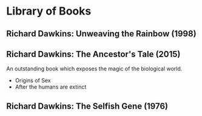 # Library of Books


## Richard Dawkins: Unweaving the Rainbow (1998)

## Richard Dawkins: The Ancestor's Tale (2015)
An outstanding book which exposes the magic of the biological world.
- Origins of Sex
- After the humans are extinct

## Richard Dawkins: The Selfish Gene (1976)


